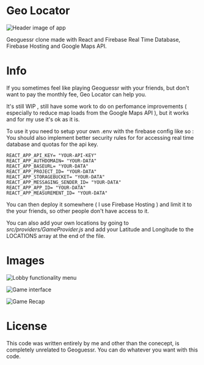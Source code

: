 # Geo Locator

![Header image of app](https://github.com/RasterCrow/Geo-Locator/tree/master/GithubAssets/image1.jpg)

Geoguessr clone made with React and Firebase Real Time Database, Firebase Hosting and Google Maps API.

# Info

If you sometimes feel like playing Geoguessr with your friends, but don't want to pay the monthly fee, Geo Locator can help you.

It's still WIP , still have some work to do on perfomance improvements ( especially to reduce map loads from the Google Maps API ), but it works and for my use it's ok as it is.

To use it you need to setup your own .env with the firebase config like so :
You should also implement better security rules for for accessing real time database and quotas for the api key.

```
REACT_APP_API_KEY= "YOUR-API-KEY"
REACT_APP_AUTHDOMAIN= "YOUR-DATA"
REACT_APP_BASEURL= "YOUR-DATA"
REACT_APP_PROJECT_ID= "YOUR-DATA"
REACT_APP_STORAGEBUCKET= "YOUR-DATA"
REACT_APP_MESSAGING_SENDER_ID= "YOUR-DATA"
REACT_APP_APP_ID= "YOUR-DATA"
REACT_APP_MEASUREMENT_ID= "YOUR-DATA"
```

You can then deploy it somewhere ( I use Firebase Hosting ) and limit it to the your friends, so other people don't have access to it.

You can also add your own locations by going to _src/providers/GameProvider.js_ and add your Latitude and Longitude to the LOCATIONS array at the end of the file.

# Images

![Lobby functionality menu](https://github.com/RasterCrow/Geo-Locator/tree/master/GithubAssets/image2.png)

![Game interface](https://github.com/RasterCrow/Geo-Locator/tree/master/GithubAssets/image3.jpg)

![Game Recap](https://github.com/RasterCrow/Geo-Locator/tree/master/GithubAssets/image4.png)

# License

This code was written entirely by me and other than the conecept, is completely unrelated to Geoguessr.
You can do whatever you want with this code.
